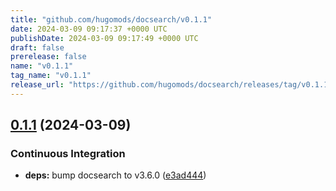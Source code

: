 ```yaml
---
title: "github.com/hugomods/docsearch/v0.1.1"
date: 2024-03-09 09:17:37 +0000 UTC
publishDate: 2024-03-09 09:17:49 +0000 UTC
draft: false
prerelease: false
name: "v0.1.1"
tag_name: "v0.1.1"
release_url: "https://github.com/hugomods/docsearch/releases/tag/v0.1.1"
---
```


## [0.1.1](https://github.com/hugomods/docsearch/compare/v0.1.0...v0.1.1) (2024-03-09)


### Continuous Integration

* **deps:** bump docsearch to v3.6.0 ([e3ad444](https://github.com/hugomods/docsearch/commit/e3ad44466968b74c986a51cf635df8e423cb4f24))
